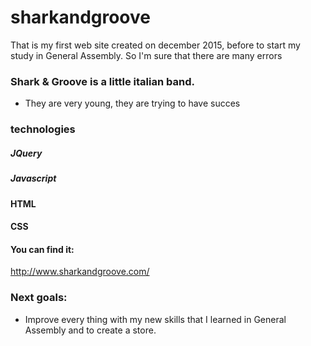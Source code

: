 # sharkandgroove
That is my first web site created on december 2015, before to start my study in General Assembly.
So I'm sure that there are many errors




### Shark & Groove is a little italian band.


 * They are very young, they are trying to have succes
 
  

 ### technologies
 
 ##### JQuery
 ##### Javascript
 ####  HTML
 #### CSS

#### You can find it:
<http://www.sharkandgroove.com/>

### Next goals: 
* Improve every thing with my new skills that I learned in General Assembly and to create a store.
